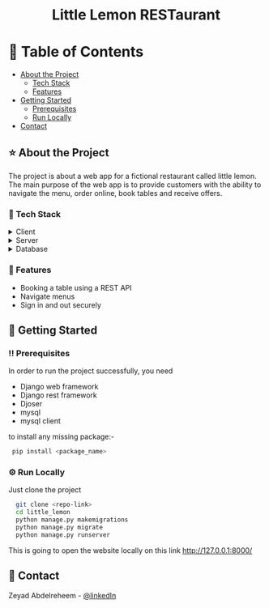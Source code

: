 <div align="center">
<h1> Little Lemon RESTaurant </h1>
</div>
<!-- Table of Contents -->

# 📓 Table of Contents

- [About the Project](#star2-about-the-project)
  * [Tech Stack](#space_invader-tech-stack)
  * [Features](#dart-features)
- [Getting Started](#toolbox-getting-started)
  * [Prerequisites](#bangbang-prerequisites)
  * [Run Locally](#:gear-run-locally)
- [Contact](#handshake-contact)



<!-- About the Project -->
## ⭐ About the Project
The project is about a web app for a fictional restaurant called little lemon. <br> 
The main purpose of the web app is to provide customers with the ability to navigate the menu, order online, book tables and receive offers.


<!-- TechStack -->
### :space_invader: Tech Stack

<details>
  <summary>Client</summary>
  <ul>
    <li>JavaScript</li>
    <li>HTML</li>
    <li>CSS</li>
    <li>Django</li>
   <li>Insomnia</li>
  </ul>
</details>

<details>
  <summary>Server</summary>
  <ul>
    <li>Django</li>
    <li>Python</li>   
 </ul>
</details>

<details>
<summary>Database</summary>
  <ul>
    <li>MySQL</li>
  </ul>
</details>
<!-- Features -->

### :dart: Features

- Booking a table using a REST API
- Navigate menus 
- Sign in and out securely 

<!-- Env Variables -->


<!-- Getting Started -->
## 	:toolbox: Getting Started

<!-- Prerequisites -->
### :bangbang: Prerequisites

In order to run the project successfully, you need <br>
- Django web framework <br>
- Django rest framework <br>
- Djoser
- mysql
- mysql client

to install any missing package:-
```bash
 pip install <package_name>
```

<!-- Installation -->
### :gear: Run Locally

Just clone the project
```bash
  git clone <repo-link>
  cd little_lemon
  python manage.py makemigrations
  python manage.py migrate
  python manage.py runserver
```
This is going to open the website locally on this link http://127.0.0.1:8000/ <br>



<!-- Contact -->
## :handshake: Contact

Zeyad Abdelreheem - [@linkedIn](https://www.linkedin.com/in/zeyad-omar/)

